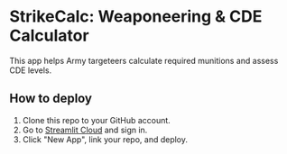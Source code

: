 # StrikeCalc: Weaponeering & CDE Calculator

This app helps Army targeteers calculate required munitions and assess CDE levels.

## How to deploy

1. Clone this repo to your GitHub account.
2. Go to [Streamlit Cloud](https://streamlit.io/cloud) and sign in.
3. Click "New App", link your repo, and deploy.
